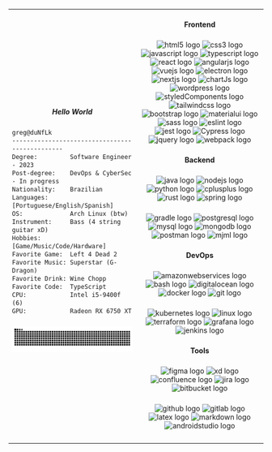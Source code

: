 <table>
<td valign="center" width="50%" align="left">
<h5 align="center">Hello World</h5>
<div>

    greg@duNfLk
    -----------------------------------------------
    Degree:         Software Engineer - 2023
    Post-degree:    DevOps & CyberSec - In progress
    Nationality:    Brazilian
    Languages:      [Portuguese/English/Spanish]
    OS:             Arch Linux (btw)
    Instrument:     Bass (4 string guitar xD)
    Hobbies:        [Game/Music/Code/Hardware]
    Favorite Game:  Left 4 Dead 2
    Favorite Music: Superstar (G-Dragon)
    Favorite Drink: Wine Chopp
    Favorite Code:  TypeScript
    CPU:            Intel i5-9400f (6)
    GPU:            Radeon RX 6750 XT

</div>

###

<div>
  <img src="https://raw.githubusercontent.com/duNfLk/duNfLk/output/snake.svg" alt="Snake animation" />
</div>

</td>

<td valign="top" width="50%" align="center">
<h4 align="center">Frontend</h4>
  
  ###
  
<div align="center">
    <img src="https://cdn.jsdelivr.net/gh/devicons/devicon/icons/html5/html5-original.svg" height="40" alt="html5 logo"  />
    <img src="https://cdn.jsdelivr.net/gh/devicons/devicon/icons/css3/css3-original.svg" height="40" alt="css3 logo"  />
    <img src="https://cdn.jsdelivr.net/gh/devicons/devicon/icons/javascript/javascript-original.svg" height="40" alt="javascript logo"  />
    <img src="https://cdn.jsdelivr.net/gh/devicons/devicon/icons/typescript/typescript-original.svg" height="40" alt="typescript logo"  />
    <img src="https://cdn.jsdelivr.net/gh/devicons/devicon/icons/react/react-original.svg" height="40" alt="react logo"  />
    <img src="https://cdn.jsdelivr.net/gh/devicons/devicon/icons/angularjs/angularjs-original.svg" height="40" alt="angularjs logo"  />
    <img src="https://cdn.jsdelivr.net/gh/devicons/devicon/icons/vuejs/vuejs-original.svg" height="40" alt="vuejs logo"  />
    <img src="https://cdn.jsdelivr.net/gh/devicons/devicon/icons/electron/electron-original.svg" height="40" alt="electron logo"  />
    <img src="https://cdn.jsdelivr.net/gh/devicons/devicon/icons/nextjs/nextjs-original.svg" height="40" alt="nextjs logo"  />
    <img src="https://upload.wikimedia.org/wikipedia/commons/thumb/8/86/Chart.js_logo.svg/1200px-Chart.js_logo.svg.png" height="40" alt="chartJs logo"  />
    <img src="https://cdn.simpleicons.org/wordpress/21759B" height="40" alt="wordpress logo"  />
    <img src="https://profilinator.rishav.dev/skills-assets/styled-components.png" height="40" alt="styledComponents logo"  />
    <img src="https://cdn.simpleicons.org/tailwindcss/06B6D4" height="40" alt="tailwindcss logo"  />
    <img src="https://cdn.jsdelivr.net/gh/devicons/devicon/icons/bootstrap/bootstrap-original.svg" height="40" alt="bootstrap logo"  />
    <img src="https://cdn.jsdelivr.net/gh/devicons/devicon/icons/materialui/materialui-original.svg" height="40" alt="materialui logo"  />
    <img src="https://cdn.simpleicons.org/sass/CC6699" height="40" alt="sass logo"  />
    <img src="https://cdn.jsdelivr.net/gh/devicons/devicon/icons/eslint/eslint-original.svg" height="40" alt="eslint logo"  />
    <img src="https://cdn.jsdelivr.net/gh/devicons/devicon/icons/jest/jest-plain.svg" height="40" alt="jest logo"  />
    <img src="https://cdn.worldvectorlogo.com/logos/cypress-1.svg" height="40" alt="Cypress logo"  />
    <img src="https://cdn.jsdelivr.net/gh/devicons/devicon/icons/jquery/jquery-original.svg" height="40" alt="jquery logo"  />
    <img src="https://cdn.jsdelivr.net/gh/devicons/devicon/icons/webpack/webpack-original.svg" height="40" alt="webpack logo"  />
</div>
  
  ###
  
  <h4 align="center">Backend</h4>
  
  ###
  
  <div align="center">
    <img src="https://cdn.jsdelivr.net/gh/devicons/devicon/icons/java/java-original.svg" height="40" alt="java logo"  />
    <img src="https://cdn.jsdelivr.net/gh/devicons/devicon/icons/nodejs/nodejs-original.svg" height="40" alt="nodejs logo"  />
    <img src="https://cdn.jsdelivr.net/gh/devicons/devicon/icons/python/python-original.svg" height="40" alt="python logo"  />
    <img src="https://cdn.jsdelivr.net/gh/devicons/devicon/icons/cplusplus/cplusplus-original.svg" height="40" alt="cplusplus logo"  />
    <img src="https://skillicons.dev/icons?i=rust" height="40" alt="rust logo"  />
    <img src="https://cdn.jsdelivr.net/gh/devicons/devicon/icons/spring/spring-original.svg" height="40" alt="spring logo"  />
</div>

###

<div align="center">
  <img src="https://skillicons.dev/icons?i=gradle" height="40" alt="gradle logo"  />
  <img src="https://cdn.jsdelivr.net/gh/devicons/devicon/icons/postgresql/postgresql-original.svg" height="40" alt="postgresql logo"  />
  <img src="https://skillicons.dev/icons?i=mysql" height="40" alt="mysql logo"  />
  <img src="https://cdn.simpleicons.org/mongodb/47A248" height="40" alt="mongodb logo"  />
  <img src="https://cdn.simpleicons.org/postman/FF6C37" height="40" alt="postman logo"  />
  <img src="https://www.svgrepo.com/download/373839/mjml.svg" height="40" alt="mjml logo"  />
</div>
  
###
  
<h4 align="center">DevOps</h4>
  
###

<div align="center">
  <img src="https://skillicons.dev/icons?i=aws" height="40" alt="amazonwebservices logo"  />
  <img src="https://cdn.simpleicons.org/gnubash/4EAA25" height="40" alt="bash logo"  />
  <img src="https://cdn.jsdelivr.net/gh/devicons/devicon/icons/digitalocean/digitalocean-original.svg" height="40" alt="digitalocean logo"  />
  <img src="https://cdn.jsdelivr.net/gh/devicons/devicon/icons/docker/docker-original.svg" height="40" alt="docker logo"  />
  <img src="https://cdn.jsdelivr.net/gh/devicons/devicon/icons/git/git-original.svg" height="40" alt="git logo"  />
</div>

###

<div align="center">
    <img src="https://cdn.jsdelivr.net/gh/devicons/devicon/icons/kubernetes/kubernetes-plain.svg" height="40" alt="kubernetes logo"  />
    <img src="https://cdn.jsdelivr.net/gh/devicons/devicon/icons/linux/linux-original.svg" height="40" alt="linux logo"  />
    <img src="https://cdn.jsdelivr.net/gh/devicons/devicon/icons/terraform/terraform-original.svg" height="40" alt="terraform logo"  />
    <img src="https://cdn.jsdelivr.net/gh/devicons/devicon/icons/grafana/grafana-original.svg" height="40" alt="grafana logo"  />
    <img src="https://skillicons.dev/icons?i=jenkins" height="40" alt="jenkins logo"  />
  </div>
  
  ###
  
  <h4 align="center">Tools</h4>
  
  ###
  
  <div align="center">
    <img src="https://cdn.jsdelivr.net/gh/devicons/devicon/icons/figma/figma-original.svg" height="40" alt="figma logo"  />
    <img src="https://skillicons.dev/icons?i=xd" height="40" alt="xd logo"  />
    <img src="https://cdn.jsdelivr.net/gh/devicons/devicon/icons/confluence/confluence-original.svg" height="40" alt="confluence logo"  />
    <img src="https://cdn.jsdelivr.net/gh/devicons/devicon/icons/jira/jira-original.svg" height="40" alt="jira logo"  />
    <img src="https://cdn.jsdelivr.net/gh/devicons/devicon/icons/bitbucket/bitbucket-original.svg" height="40" alt="bitbucket logo"  />
</div>

###

<div align="center">
    <img src="https://skillicons.dev/icons?i=github" height="40" alt="github logo"  />
    <img src="https://cdn.jsdelivr.net/gh/devicons/devicon/icons/gitlab/gitlab-original.svg" height="40" alt="gitlab logo"  />
    <img src="https://cdn.simpleicons.org/latex/008080" height="40" alt="latex logo"  />
    <img src="https://skillicons.dev/icons?i=md" height="40" alt="markdown logo"  />
    <img src="https://cdn.jsdelivr.net/gh/devicons/devicon/icons/androidstudio/androidstudio-original.svg" height="40" alt="androidstudio logo"  />
</div>

###

</td>
</table>

